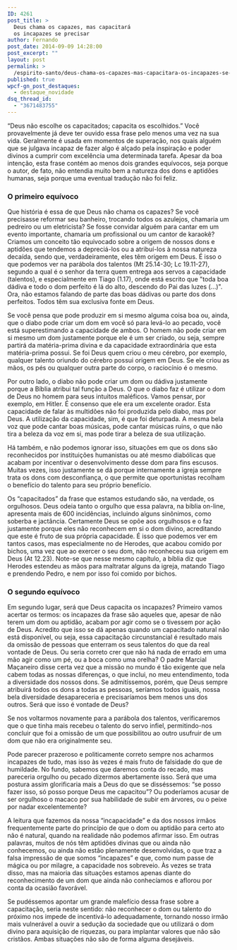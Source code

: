 ```yaml
---
ID: 4261
post_title: >
  Deus chama os capazes, mas capacitará
  os incapazes se precisar
author: Fernando
post_date: 2014-09-09 14:28:00
post_excerpt: ""
layout: post
permalink: >
  /espirito-santo/deus-chama-os-capazes-mas-capacitara-os-incapazes-se-precisar
published: true
wpcf-gn_post_destaques:
  - destaque_novidade
dsq_thread_id:
  - "3671483755"
---
```

“Deus não escolhe os capacitados; capacita os escolhidos.” Você provavelmente já deve ter ouvido essa frase pelo menos uma vez na sua vida. Geralmente é usada em momentos de superação, nos quais alguém que se julgava incapaz de fazer algo é alçado pela inspiração e poder divinos a cumprir com excelência uma determinada tarefa. Apesar da boa intenção, esta frase contém ao menos dois grandes equívocos, seja porque o autor, de fato, não entendia muito bem a natureza dos dons e aptidões humanas, seja porque uma eventual tradução não foi feliz.

<h3>O primeiro equívoco</h3>

Que história é essa de que Deus não chama os capazes? Se você precisasse reformar seu banheiro, trocando todos os azulejos, chamaria um pedreiro ou um eletricista? Se fosse convidar alguém para cantar em um evento importante, chamaria um profissional ou um cantor de karaokê? Criamos um conceito tão equivocado sobre a origem de nossos dons e aptidões que tendemos a depreciá-los ou a atribuí-los à nossa natureza decaída, sendo que, verdadeiramente, eles têm origem em Deus. É isso o que podemos ver na parábola dos talentos (Mt 25.14-30; Lc 19.11-27), segundo a qual é o senhor da terra quem entrega aos servos a capacidade (talentos), e especialmente em Tiago (1.17), onde está escrito que "toda boa dádiva e todo o dom perfeito é lá do alto, descendo do Pai das luzes (…)". Ora, não estamos falando de parte das boas dádivas ou parte dos dons perfeitos. Todos têm sua exclusiva fonte em Deus.

Se você pensa que pode produzir em si mesmo alguma coisa boa ou, ainda, que o diabo pode criar um dom em você só para levá-lo ao pecado, você está superestimando a capacidade de ambos. O homem não pode criar em si mesmo um dom justamente porque ele é um ser criado, ou seja, sempre partirá da matéria-prima divina e da capacidade extraordinária que esta matéria-prima possui. Se foi Deus quem criou o meu cérebro, por exemplo, qualquer talento oriundo do cérebro possui origem em Deus. Se ele criou as mãos, os pés ou qualquer outra parte do corpo, o raciocínio é o mesmo.

Por outro lado, o diabo não pode criar um dom ou dádiva justamente porque a Bíblia atribui tal função a Deus. O que o diabo faz é utilizar o dom de Deus no homem para seus intuitos maléficos. Vamos pensar, por exemplo, em Hitler. É consenso que ele era um excelente orador. Esta capacidade de falar às multidões não foi produzida pelo diabo, mas por Deus. A utilização da capacidade, sim, é que foi deturpada. A mesma bela voz que pode cantar boas músicas, pode cantar músicas ruins, o que não tira a beleza da voz em si, mas pode tirar a beleza de sua utilização.

Há também, e não podemos ignorar isso, situações em que os dons são reconhecidos por instituições humanistas ou até mesmo diabólicas que acabam por incentivar o desenvolvimento desse dom para fins escusos. Muitas vezes, isso justamente se dá porque internamente a igreja sempre trata os dons com desconfiança, o que permite que oportunistas recolham o benefício do talento para seu próprio benefício.

Os “capacitados” da frase que estamos estudando são, na verdade, os orgulhosos. Deus odeia tanto o orgulho que essa palavra, na bíblia on-line, apresenta mais de 600 incidências, incluindo alguns sinônimos, como soberba e jactância. Certamente Deus se opõe aos orgulhosos e o faz justamente porque eles não reconhecem em si o dom divino, acreditando que este é fruto de sua própria capacidade. É isso que podemos ver em tantos casos, mas especialmente no de Herodes, que acabou comido por bichos, uma vez que ao exercer o seu dom, não reconheceu sua origem em Deus (At 12.23). Note-se que nesse mesmo capítulo, a bíblia diz que Herodes estendeu as mãos para maltratar alguns da igreja, matando Tiago e prendendo Pedro, e nem por isso foi comido por bichos.

<h3>O segundo equívoco</h3>

Em segundo lugar, será que Deus capacita os incapazes? Primeiro vamos acertar os termos: os incapazes da frase são aqueles que, apesar de não terem um dom ou aptidão, acabam por agir como se o tivessem por ação de Deus. Acredito que isso se dá apenas quando um capacitado natural não está disponível, ou seja, essa capacitação circunstancial é resultado mais da omissão de pessoas que enterram os seus talentos do que da real vontade de Deus. Ou seria correto crer que não há nada de errado em uma mão agir como um pé, ou a boca como uma orelha? O padre Marcial Maçaneiro disse certa vez que a missão no mundo é tão exigente que nela cabem todas as nossas diferenças, o que inclui, no meu entendimento, toda a diversidade dos nossos dons. Se admitíssemos, porém, que Deus sempre atribuirá todos os dons a todas as pessoas, seríamos todos iguais, nossa bela diversidade desapareceria e precisaríamos bem menos uns dos outros. Será que isso é vontade de Deus?

Se nos voltarmos novamente para a parábola dos talentos, verificaremos que o que tinha mais recebeu o talento do servo infiel, permitindo-nos concluir que foi a omissão de um que possibilitou ao outro usufruir de um dom que não era originalmente seu.

Pode parecer prazeroso e politicamente correto sempre nos acharmos incapazes de tudo, mas isso às vezes é mais fruto de falsidade do que de humildade. No fundo, sabemos que daremos conta do recado, mas pareceria orgulho ou pecado dizermos abertamente isso. Será que uma postura assim glorificaria mais a Deus do que se disséssemos: “se posso fazer isso, só posso porque Deus me capacitou”? Ou poderíamos acusar de ser orgulhoso o macaco por sua habilidade de subir em árvores, ou o peixe por nadar excelentemente?

A leitura que fazemos da nossa “incapacidade” e da dos nossos irmãos frequentemente parte do princípio de que o dom ou aptidão para certo ato não é natural, quando na realidade não podemos afirmar isso. Em outras palavras, muitos de nós têm aptidões divinas que ou ainda não conhecemos, ou ainda não estão plenamente desenvolvidas, o que traz a falsa impressão de que somos “incapazes” e que, como num passe de mágica ou por milagre, a capacidade nos sobreveio. Às vezes se trata disso, mas na maioria das situações estamos apenas diante do reconhecimento de um dom que ainda não conhecíamos e aflorou por conta da ocasião favorável.

Se pudéssemos apontar um grande malefício dessa frase sobre a capacitação, seria neste sentido: não reconhecer o dom ou talento do próximo nos impede de incentivá-lo adequadamente, tornando nosso irmão mais vulnerável a ouvir a sedução da sociedade que ou utilizará o dom divino para aquisição de riquezas, ou para implantar valores que não são cristãos. Ambas situações não são de forma alguma desejáveis.
